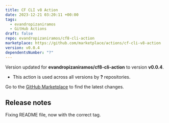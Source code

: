 ```yaml
---
title: CF CLI v8 Action
date: 2023-12-21 03:20:11 +00:00
tags:
  - evandropizaniramos
  - GitHub Actions
draft: false
repo: evandropizaniramos/cf8-cli-action
marketplace: https://github.com/marketplace/actions/cf-cli-v8-action
version: v0.0.4
dependentsNumber: "?"
---
```



Version updated for **evandropizaniramos/cf8-cli-action** to version **v0.0.4**.
- This action is used across all versions by **?** repositories.

Go to the [GitHub Marketplace](https://github.com/marketplace/actions/cf-cli-v8-action) to find the latest changes.

## Release notes

Fixing README file, now with the correct tag.
